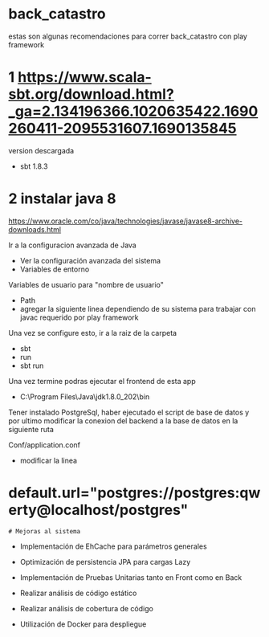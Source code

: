 # back_catastro

estas son algunas recomendaciones para correr back_catastro con play framework 

# 1 https://www.scala-sbt.org/download.html?_ga=2.134196366.1020635422.1690260411-2095531607.1690135845

version descargada
* sbt 1.8.3

# 2 instalar java 8

  https://www.oracle.com/co/java/technologies/javase/javase8-archive-downloads.html

Ir a la configuracion avanzada de Java
  * Ver la configuración avanzada del sistema
  * Variables de entorno

Variables de usuario para "nombre de usuario"

  * Path
  * agregar la siguiente linea dependiendo de su sistema para trabajar con javac requerido por play framework

Una vez se configure esto, ir a la raiz de la carpeta 

* sbt
* run
*  sbt run

  Una vez termine podras ejecutar el frontend de esta app
  * C:\Program Files\Java\jdk1.8.0_202\bin

Tener instalado PostgreSql, haber ejecutado el script de base de datos y por ultimo modificar la conexion del backend a la base de datos en la siguiente ruta 

Conf/application.conf 

  * modificar la linea 
  
  # default.url="postgres://postgres:qwerty@localhost/postgres"

    # Mejoras al sistema 
* Implementación de EhCache para parámetros generales

* Optimización de persistencia JPA para cargas Lazy

* Implementación de Pruebas Unitarias tanto en Front como en Back

* Realizar análisis de código estático

* Realizar análisis de cobertura de código

* Utilización de Docker para despliegue
  
